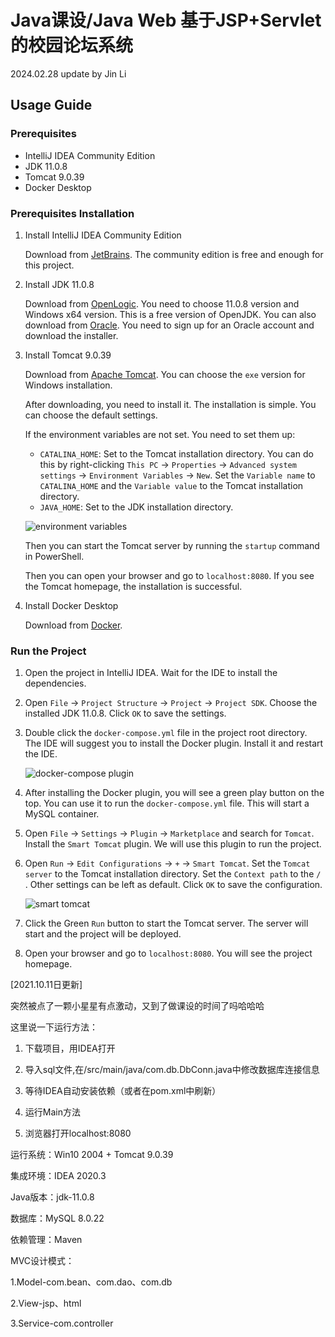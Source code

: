 # Java课设/Java Web  基于JSP+Servlet的校园论坛系统

2024.02.28 update by Jin Li

## Usage Guide

### Prerequisites

- IntelliJ IDEA Community Edition
- JDK 11.0.8
- Tomcat 9.0.39
- Docker Desktop

### Prerequisites Installation

1. Install IntelliJ IDEA Community Edition
   
    Download from [JetBrains](https://www.jetbrains.com/idea/download/?section=windows). The community edition is free and enough for this project.

2. Install JDK 11.0.8
   
    Download from [OpenLogic](https://www.openlogic.com/openjdk-downloads). You need to choose 11.0.8 version and Windows x64 version. This is a free version of OpenJDK.
    You can also download from [Oracle](https://www.oracle.com/java/technologies/javase/jdk11-archive-downloads.html). You need to sign up for an Oracle account and download the installer.

3. Install Tomcat 9.0.39
   
    Download from [Apache Tomcat](https://archive.apache.org/dist/tomcat/tomcat-9/v9.0.39/bin/). You can choose the `exe` version for Windows installation.

    After downloading, you need to install it. The installation is simple. You can choose the default settings.

    If the environment variables are not set. You need to set them up:
    
    - `CATALINA_HOME`: Set to the Tomcat installation directory. You can do this by right-clicking `This PC` -> `Properties` -> `Advanced system settings` -> `Environment Variables` -> `New`. Set the `Variable name` to `CATALINA_HOME` and the `Variable value` to the Tomcat installation directory.
    - `JAVA_HOME`: Set to the JDK installation directory.

    ![environment variables](https://img.jinli.io/images/2024/02/28/tomcat_env.md.png)

    Then you can start the Tomcat server by running the `startup` command in PowerShell.

    Then you can open your browser and go to `localhost:8080`. If you see the Tomcat homepage, the installation is successful.

4. Install Docker Desktop
   
    Download from [Docker](https://www.docker.com/products/docker-desktop/). 

### Run the Project

1. Open the project in IntelliJ IDEA. Wait for the IDE to install the dependencies.
   
2. Open `File` -> `Project Structure` -> `Project` -> `Project SDK`. Choose the installed JDK 11.0.8. Click `OK` to save the settings.

3. Double click the `docker-compose.yml` file in the project root directory. The IDE will suggest you to install the Docker plugin. Install it and restart the IDE.
   
   ![docker-compose plugin](https://img.jinli.io/images/2024/02/28/idea_docker_plugin.md.png)

4. After installing the Docker plugin, you will see a green play button on the top. You can use it to run the `docker-compose.yml` file. This will start a MySQL container.

5. Open `File` -> `Settings` -> `Plugin` -> `Marketplace` and search for `Tomcat`. Install the `Smart Tomcat` plugin. We will use this plugin to run the project.

6. Open `Run` -> `Edit Configurations` -> `+` -> `Smart Tomcat`. Set the `Tomcat server` to the Tomcat installation directory. Set the `Context path` to the `/` . Other settings can be left as default. Click `OK` to save the configuration.
   
   ![smart tomcat](https://img.jinli.io/images/2024/02/28/idea_tomcat_config.md.png)

7. Click the Green `Run` button to start the Tomcat server. The server will start and the project will be deployed.

8. Open your browser and go to `localhost:8080`. You will see the project homepage.


[2021.10.11日更新]

突然被点了一颗小星星有点激动，又到了做课设的时间了吗哈哈哈

这里说一下运行方法：

1. 下载项目，用IDEA打开

2. 导入sql文件,在/src/main/java/com.db.DbConn.java中修改数据库连接信息

3. 等待IDEA自动安装依赖（或者在pom.xml中刷新）

4. 运行Main方法

5. 浏览器打开localhost:8080

运行系统：Win10 2004 + Tomcat 9.0.39

集成环境：IDEA 2020.3

Java版本：jdk-11.0.8

数据库：MySQL 8.0.22

依赖管理：Maven

MVC设计模式：

1.Model-com.bean、com.dao、com.db

2.View-jsp、html

3.Service-com.controller
